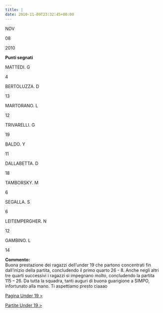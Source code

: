 ```yaml
---
title: |
date: 2010-11-09T23:32:45+00:00
---
```

NOV

08

2010

**Punti segnati**

MATTEDI. G

4

BERTOLUZZA. D

13

MARTORANO. L

12

TRIVARELLI. G

19

BALDO. Y

11

DALLABETTA. D

18

TAMBORSKY. M

6

SEGALLA. S

6

LEITEMPERGHER. N

12

GAMBINO. L

14

**Commento:**  
Buona prestazione dei ragazzi dell’under 19 che partono concentrati fin dall’inizio della partita, concludendo il primo quarto 26 - 8. Anche negli altri tre quarti successivi i ragazzi si impegnano molto, concludendo la partita 115 – 26. Da tutta la squadra, tanti auguri di buona guarigione a SIMPO, infortunato alla mano. Ti aspettiamo presto ciaaao

[Pagina Under 19 >](http://www.basketgardolo.it/under-19)

[Partite Under 19 >](http://www.basketgardolo.it/?tag=under-19&cat=11)